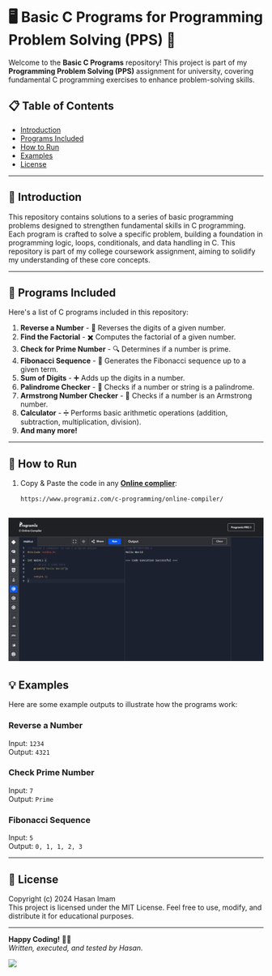 # 🖥️ Basic C Programs for Programming Problem Solving (PPS) 📘

Welcome to the **Basic C Programs** repository! This project is part of my **Programming Problem Solving (PPS)** assignment for university, covering fundamental C programming exercises to enhance problem-solving skills.

## 📋 Table of Contents

- [Introduction](#-introduction)
- [Programs Included](#-programs-included)
- [How to Run](#-how-to-run)
- [Examples](#-examples)
- [License](#-license)

---

## 📌 Introduction

This repository contains solutions to a series of basic programming problems designed to strengthen fundamental skills in C programming. Each program is crafted to solve a specific problem, building a foundation in programming logic, loops, conditionals, and data handling in C. 
This repository is part of my college coursework assignment, aiming to solidify my understanding of these core concepts.

---

## 📝 Programs Included

Here's a list of C programs included in this repository:

1. **Reverse a Number** - 🧮 Reverses the digits of a given number.
2. **Find the Factorial** - ✖️ Computes the factorial of a given number.
3. **Check for Prime Number** - 🔍 Determines if a number is prime.
4. **Fibonacci Sequence** - 🐚 Generates the Fibonacci sequence up to a given term.
5. **Sum of Digits** - ➕ Adds up the digits in a number.
6. **Palindrome Checker** - 🔄 Checks if a number or string is a palindrome.
7. **Armstrong Number Checker** - 💪 Checks if a number is an Armstrong number.
8. **Calculator** - ➗ Performs basic arithmetic operations (addition, subtraction, multiplication, division).
9. **And many more!**

---

## 🚀 How to Run

1. Copy & Paste the code in any **[Online complier](https://www.programiz.com/c-programming/online-compiler/)**:

   ```bash
   https://www.programiz.com/c-programming/online-compiler/
   ```
![Code and output](image.png)
---

## 💡 Examples

Here are some example outputs to illustrate how the programs work:

### Reverse a Number

Input: `1234`  
Output: `4321`

### Check Prime Number

Input: `7`  
Output: `Prime`

### Fibonacci Sequence

Input: `5`  
Output: `0, 1, 1, 2, 3`

---

## 📜 License

Copyright (c) 2024 Hasan Imam <br/>
This project is licensed under the MIT License. Feel free to use, modify, and distribute it for educational purposes.

---

**Happy Coding!** 👩‍💻  
*Written, executed, and tested by Hasan.*

<a href="https://github.com/codeintrovert/Basic-C-Programs/graphs/contributors">
  <img src="https://contrib.rocks/image?repo=codeintrovert/Basic-C-Programs" />
</a>
